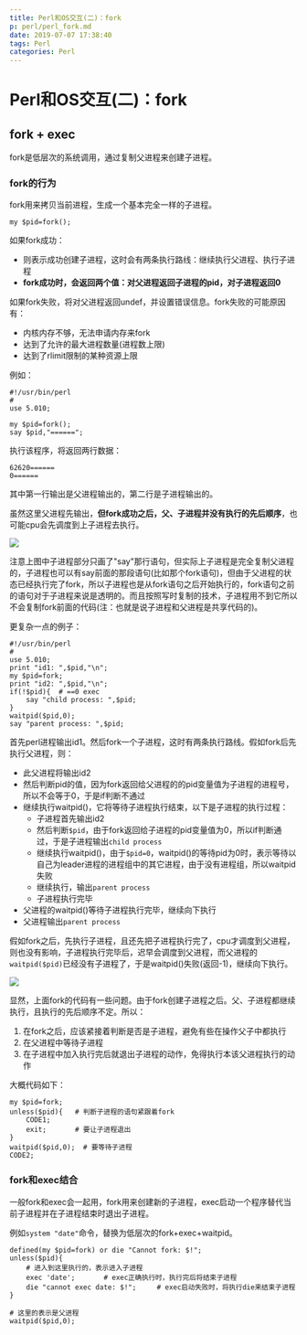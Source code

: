 ```yaml
---
title: Perl和OS交互(二)：fork
p: perl/perl_fork.md
date: 2019-07-07 17:38:40
tags: Perl
categories: Perl
---
```


# Perl和OS交互(二)：fork

## fork + exec

fork是低层次的系统调用，通过复制父进程来创建子进程。

### fork的行为

fork用来拷贝当前进程，生成一个基本完全一样的子进程。
```
my $pid=fork();
```

如果fork成功：  
- 则表示成功创建子进程，这时会有两条执行路线：继续执行父进程、执行子进程  
- **fork成功时，会返回两个值：对父进程返回子进程的pid，对子进程返回0**  

如果fork失败，将对父进程返回undef，并设置错误信息。fork失败的可能原因有：  
- 内核内存不够，无法申请内存来fork  
- 达到了允许的最大进程数量(进程数上限)  
- 达到了rlimit限制的某种资源上限


例如：
```
#!/usr/bin/perl
#
use 5.010;

my $pid=fork();
say $pid,"======";
```

执行该程序，将返回两行数据：
```
62620======
0======
```

其中第一行输出是父进程输出的，第二行是子进程输出的。

虽然这里父进程先输出，**但fork成功之后，父、子进程并没有执行的先后顺序**，也可能cpu会先调度到上子进程去执行。

![](/img/perl/733013-20180923181459760-1882305440.png)

注意上图中子进程部分只画了"say"那行语句，但实际上子进程是完全复制父进程的，子进程也可以有say前面的那段语句(比如那个fork语句)，但由于父进程的状态已经执行完了fork，所以子进程也是从fork语句之后开始执行的，fork语句之前的语句对于子进程来说是透明的。而且按照写时复制的技术，子进程用不到它所以不会复制fork前面的代码(注：也就是说子进程和父进程是共享代码的)。

更复杂一点的例子：
```
#!/usr/bin/perl
#
use 5.010;
print "id1: ",$pid,"\n";
my $pid=fork;
print "id2: ",$pid,"\n";
if(!$pid){  # ==0 exec
    say "child process: ",$pid;
}
waitpid($pid,0);
say "parent process: ",$pid;
```

首先perl进程输出id1。然后fork一个子进程，这时有两条执行路线。假如fork后先执行父进程，则：  
- 此父进程将输出id2  
- 然后判断pid的值，因为fork返回给父进程的的pid变量值为子进程的进程号，所以不会等于0，于是if判断不通过  
- 继续执行waitpid()，它将等待子进程执行结束，以下是子进程的执行过程：  
    - 子进程首先输出id2  
    - 然后判断`$pid`，由于fork返回给子进程的pid变量值为0，所以if判断通过，于是子进程输出`child process`  
    - 继续执行waitpid()，由于`$pid=0`，waitpid()的等待pid为0时，表示等待以自己为leader进程的进程组中的其它进程，由于没有进程组，所以waitpid失败  
    - 继续执行，输出`parent process`  
    - 子进程执行完毕  
- 父进程的waitpid()等待子进程执行完毕，继续向下执行  
- 父进程输出`parent process`  

假如fork之后，先执行子进程，且还先把子进程执行完了，cpu才调度到父进程，则也没有影响，子进程执行完毕后，迟早会调度到父进程，而父进程的`waitpid($pid)`已经没有子进程了，于是waitpid()失败(返回-1)，继续向下执行。

![](/img/perl/733013-20180923173138323-1675337278.png)

显然，上面fork的代码有一些问题。由于fork创建子进程之后。父、子进程都继续执行，且执行的先后顺序不定。所以：  
1. 在fork之后，应该紧接着判断是否是子进程，避免有些在操作父子中都执行  
2. 在父进程中等待子进程  
3. 在子进程中加入执行完后就退出子进程的动作，免得执行本该父进程执行的动作  

大概代码如下：
```
my $pid=fork;
unless($pid){   # 判断子进程的语句紧跟着fork
    CODE1;
    exit;       # 要让子进程退出
}
waitpid($pid,0);  # 要等待子进程
CODE2;
```

### fork和exec结合

一般fork和exec会一起用，fork用来创建新的子进程，exec启动一个程序替代当前子进程并在子进程结束时退出子进程。

例如`system "date"`命令，替换为低层次的fork+exec+waitpid。

```
defined(my $pid=fork) or die "Cannot fork: $!";
unless($pid){
    # 进入到这里执行的，表示进入子进程
    exec 'date';       # exec正确执行时，执行完后将结束子进程
    die "cannot exec date: $!";     # exec启动失败时，将执行die来结束子进程
}

# 这里的表示是父进程
waitpid($pid,0);
```
